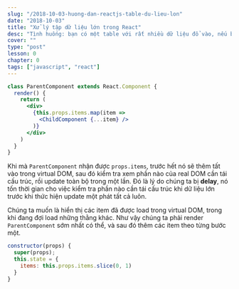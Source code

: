 ```yaml
---
slug: "/2018-10-03-huong-dan-reactjs-table-du-lieu-lon"
date: "2018-10-03"
title: "Xử lý tập dữ liệu lớn trong React"
desc: "Tình huống: bạn có một table với rất nhiều dữ liệu đổ vào, nếu bạn thấy component đó render chậm trên màn hình, đó là lúc cần tái cấu trúc"
cover: ""
type: "post"
lesson: 0
chapter: 0
tags: ["javascript", "react"]
---
```


```jsx
class ParentComponent extends React.Component {
  render() {
    return (
      <div>
        {this.props.items.map(item =>
          <ChildComponent {...item} />
        )}
      </div>
    )
  }
}
```

Khi mà `ParentComponent` nhận được `props.items`, trước hết nó sẽ thêm tất  vào trong virtual DOM, sau đó kiểm tra xem phần nào của real DOM cần tái cấu trúc, rồi update toàn bộ trong một lần. Đó là lý do chúng ta bị **delay**, nó tốn thời gian cho việc kiểm tra phần nào cần tái cấu trúc khi dữ liệu lớn trước khi thức hiện update một phát tất cả luôn.

Chúng ta muốn là hiển thị các item đã được load trong virtual DOM, trong khi đang đợi load những thằng khác. Như vậy chúng ta phải render `ParentComponent` sớm nhất có thể, và sau đó thêm các item theo từng bước một.

```jsx
constructor(props) {
  super(props);
  this.state = {
    items: this.props.items.slice(0, 1)
  }
}
```


